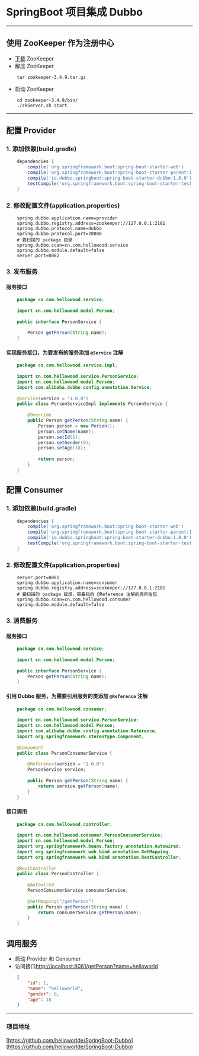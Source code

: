 # SpringBoot 项目集成 Dubbo

------------
 
## 使用 ZooKeeper 作为注册中心
- [下载](https://mirrors.tuna.tsinghua.edu.cn/apache/zookeeper/zookeeper-3.4.9/zookeeper-3.4.9.tar.gz) ZooKeeper 
- 解压 ZooKeeper
```
    tar zookeeper-3.4.9.tar.gz
```
- 启动 ZooKeeper
``` 
    cd zookeeper-3.4.9/bin/
    ./zkServer.sh start
```

-----------------

## 配置 Provider

### 1. 添加依赖(build.gradle)

````groovy
    dependencies {
        compile('org.springframework.boot:spring-boot-starter-web')
        compile('org.springframework.boot:spring-boot-starter-parent:1.5.6.RELEASE')
        compile('io.dubbo.springboot:spring-boot-starter-dubbo:1.0.0')
        testCompile('org.springframework.boot:spring-boot-starter-test')
    }
````

### 2. 修改配置文件(application.properties)
````properties
    spring.dubbo.application.name=provider
    spring.dubbo.registry.address=zookeeper://127.0.0.1:2181
    spring.dubbo.protocol.name=dubbo
    spring.dubbo.protocol.port=20880
    # 要扫描的 package 目录
    spring.dubbo.scan=cn.com.hellowood.service
    spring.dubbo.module.default=false
    server.port=8082
````

### 3. 发布服务
#### 服务接口
````java
    package cn.com.hellowood.service;
    
    import cn.com.hellowood.model.Person;
    
    public interface PersonService {
    
        Person getPerson(String name);
    }

````
#### 实现服务接口，为要发布的服务添加 `@Service` 注解
````java
    package cn.com.hellowood.service.impl;
    
    import cn.com.hellowood.service.PersonService;
    import cn.com.hellowood.model.Person;
    import com.alibaba.dubbo.config.annotation.Service;
    
    @Service(version = "1.0.0")
    public class PersonServiceImpl implements PersonService {
    
        @Override
        public Person getPerson(String name) {
            Person person = new Person();
            person.setName(name);
            person.setId(1);
            person.setGender(0);
            person.setAge(18);
    
            return person;
        }
    }

````

## 配置 Consumer

### 1. 添加依赖(build.gradle)
````groovy
    dependencies {
        compile('org.springframework.boot:spring-boot-starter-web')
        compile('org.springframework.boot:spring-boot-starter-parent:1.5.6.RELEASE')
        compile('io.dubbo.springboot:spring-boot-starter-dubbo:1.0.0')
        testCompile('org.springframework.boot:spring-boot-starter-test')
    }
````

### 2. 修改配置文件(application.properties)
````properties
    server.port=8081
    spring.dubbo.application.name=consumer
    spring.dubbo.registry.address=zookeeper://127.0.0.1:2181
    # 要扫描的 package 目录，需要指向 @Reference 注解的类所在包
    spring.dubbo.scan=cn.com.hellowood.consumer
    spring.dubbo.module.default=false
````
### 3. 消费服务
#### 服务接口
````java
    package cn.com.hellowood.service;
    
    import cn.com.hellowood.model.Person;
    
    public interface PersonService {
        Person getPerson(String name);
    }

````
#### 引用 Dubbo 服务，为需要引用服务的类添加 `@Reference` 注解
````java
    package cn.com.hellowood.consumer;
    
    import cn.com.hellowood.service.PersonService;
    import cn.com.hellowood.model.Person;
    import com.alibaba.dubbo.config.annotation.Reference;
    import org.springframework.stereotype.Component;
    
    @Component
    public class PersonConsumerService {
    
        @Reference(version = "1.0.0")
        PersonService service;
    
        public Person getPerson(String name) {
            return service.getPerson(name);
        }
    }

````

#### 接口调用
````java
    package cn.com.hellowood.controller;
    
    import cn.com.hellowood.consumer.PersonConsumerService;
    import cn.com.hellowood.model.Person;
    import org.springframework.beans.factory.annotation.Autowired;
    import org.springframework.web.bind.annotation.GetMapping;
    import org.springframework.web.bind.annotation.RestController;
    
    @RestController
    public class PersonController {
    
        @Autowired
        PersonConsumerService consumerService;
    
        @GetMapping("/getPerson")
        public Person getPerson(String name) {
            return consumerService.getPerson(name);
        }
    }

````

## 调用服务

- 启动 Provider 和 Consumer
- 访问接口[http://localhost:8081/getPerson?name=helloworld](http://localhost:8081/getPerson?name=helloworld)
````json
    {
        "id": 1,
        "name": "helloworld",
        "gender": 0,
        "age": 18
    }
````

----------------------

### 项目地址
[https://github.com/helloworlde/SpringBoot-Dubbo](https://github.com/helloworlde/SpringBoot-Dubbo)
